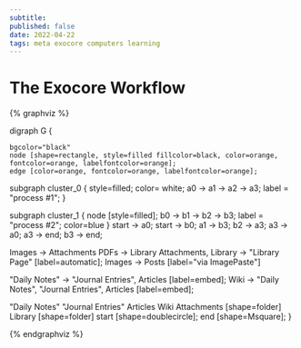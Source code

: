 ```yaml
---
subtitle:
published: false
date: 2022-04-22
tags: meta exocore computers learning
---
```


# The Exocore Workflow

{% graphviz %}

digraph G {

    bgcolor="black"
    node [shape=rectangle, style=filled fillcolor=black, color=orange, fontcolor=orange, labelfontcolor=orange];
    edge [color=orange, fontcolor=orange, labelfontcolor=orange];

  subgraph cluster_0 {
    style=filled;
    color= white;
    a0 -> a1 -> a2 -> a3;
    label = "process #1";
  }

  subgraph cluster_1 {
    node [style=filled];
    b0 -> b1 -> b2 -> b3;
    label = "process #2";
    color=blue
  }
  start -> a0;
  start -> b0;
  a1 -> b3;
  b2 -> a3;
  a3 -> a0;
  a3 -> end;
  b3 -> end;

  Images -> Attachments
  PDFs -> Library
  Attachments, Library -> "Library Page" [label=automatic];
  Images -> Posts [label="via ImagePaste"]

  "Daily Notes" -> "Journal Entries", Articles [label=embed];
  Wiki ->  "Daily Notes", "Journal Entries", Articles [label=embed];

  "Daily Notes"
  "Journal Entries"
  Articles
  Wiki
  Attachments [shape=folder]
  Library [shape=folder]
  start [shape=doublecircle];
  end [shape=Msquare];
}

{% endgraphviz %}

